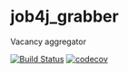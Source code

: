 # job4j_grabber
Vacancy aggregator

[![Build Status](https://travis-ci.org/SHTILL/job4j_grabber.svg?branch=master)](https://travis-ci.org/SHTILL/job4j_grabber)
[![codecov](https://codecov.io/gh/SHTILL/job4j_grabber/branch/master/graph/badge.svg?token=0FZURQ7YLR)](https://codecov.io/gh/SHTILL/job4j_grabber)
